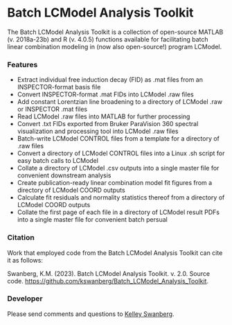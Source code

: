 # Batch LCModel Analysis Toolkit
The Batch LCModel Analysis Toolkit is a collection of open-source MATLAB (v. 2018a-23b) and R (v. 4.0.5) functions available for facilitating batch linear combination modeling in (now also open-source!) program LCModel. 

### Features
- Extract individual free induction decay (FID) as .mat files from an INSPECTOR-format basis file
- Convert INSPECTOR-format .mat FIDs into LCModel .raw files
- Add constant Lorentzian line broadening to a directory of LCModel .raw or INSPECTOR .mat files
- Read LCModel .raw files into MATLAB for further processing 
- Convert .txt FIDs exported from Bruker ParaVision 360 spectral visualization and processing tool into LCModel .raw files
- Batch-write LCModel CONTROL files from a template for a directory of .raw files
- Convert a directory of LCModel CONTROL files into a Linux .sh script for easy batch calls to LCModel 
- Collate a directory of LCModel .csv outputs into a single master file for convenient downstream analysis 
- Create publication-ready linear combination model fit figures from a directory of LCModel COORD outputs
- Calculate fit residuals and normality statistics thereof from a directory of LCModel COORD outputs 
- Collate the first page of each file in a directory of LCModel result PDFs into a single master file for convenient batch persual 

### Citation 

Work that employed code from the Batch LCModel Analysis Toolkit can cite it as follows: 

Swanberg, K.M. (2023). Batch LCModel Analysis Toolkit. v. 2.0. Source code. https://github.com/kswanberg/Batch_LCModel_Analysis_Toolkit. 


### Developer

Please send comments and questions to [Kelley Swanberg](mailto:k.swanberg@columbia.edu). 
